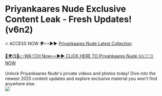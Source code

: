 # Priyankaares Nude Exclusive Content Leak - Fresh Updates! (v6n2)

🔥 ACCESS NOW 🌍==►► <a href="https://tinyurl.com/yc657z5k" rel="nofollow">Priyankaares Nude Latest Collection</a>
<br><br>
[🔴🌍📺📱👉WA𝚃CH Now==►► CLICK HERE TO Priyankaares Nude 𝚆𝙰𝚃𝙲𝙷 NOW](https://tinyurl.com/yc657z5k)
<br><br>
Unlock Priyankaares Nude's private videos and photos today! Dive into the newest 2025 content updates and explore exclusive material you won’t find anywhere else.
<br>
<a href="https://tinyurl.com/yc657z5k" rel="nofollow" data-target="animated-image.originalLink"><img src="https://camo.githubusercontent.com/8a4f000d20f83aca3bf7ec5f350d767afa0574a8a352519fd8cfa583a6f93a33/68747470733a2f2f692e696d6775722e636f6d2f644a486b345a712e676966" data-canonical-src="https://i.imgur.com/dJHk4Zq.gif" style="max-width: 100%; display: inline-block;" data-target="animated-image.originalImage"></a>
<br>
